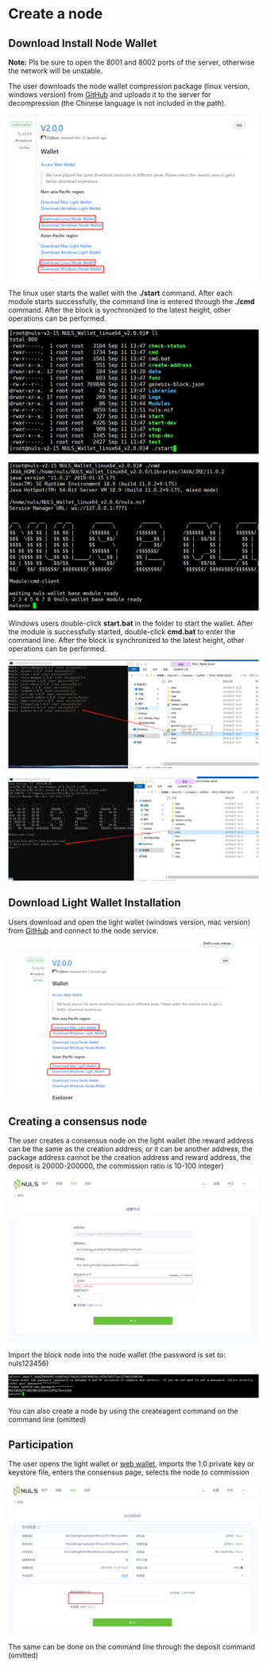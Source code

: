 # Create a node

## Download Install Node Wallet

**Note:** Pls be sure to open the 8001 and 8002 ports of the server, otherwise the network will be unstable. 

The user downloads the node wallet compression package (linux version, windows version) from [GitHub](https://github.com/nuls-io/nuls-v2/releases) and uploads it to the server for decompression (the Chinese language is not included in the path).

![20190912110813](./g_create_node/20190912110813.png)

The linux user starts the wallet with the **./start** command. After each module starts successfully, the command line is entered through the **./cmd** command. After the block is synchronized to the latest height, other operations can be performed.

![20190912103446](./g_create_node/20190912103446.png)

![20190912103641](./g_create_node/20190912103641.png)

Windows users double-click **start.bat** in the folder to start the wallet. After the module is successfully started, double-click **cmd.bat** to enter the command line. After the block is synchronized to the latest height, other operations can be performed.

![20190912103945](./g_create_node/20190912103945.png)

![20190912104042](./g_create_node/20190912104042.png)

## Download Light Wallet Installation

Users download and open the light wallet (windows version, mac version) from [GitHub](https://github.com/nuls-io/nuls-v2/releases) and connect to the node service.

![20190912110930](./g_create_node/20190912110930.png)

## Creating a consensus node

The user creates a consensus node on the light wallet (the reward address can be the same as the creation address, or it can be another address, the package address cannot be the creation address and reward address, the deposit is 20000-200000, the commission ratio is 10-100 integer)

![20190912105332](./g_create_node/20190912105332.png)

Import the block node into the node wallet (the password is set to: nuls123456)

![20190912105518](./g_create_node/20190912105518.png)

You can also create a node by using the createagent command on the command line (omitted)

## Participation

The user opens the light wallet or [web wallet](wallet.nuls.io), imports the 1.0 private key or keystore file, enters the consensus page, selects the node to commission

![20190912110124](./g_create_node/20190912110124.png)

The same can be done on the command line through the deposit command (omitted)
